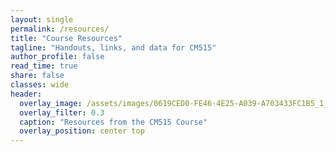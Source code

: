 ```yaml
---
layout: single
permalink: /resources/
title: "Course Resources"
tagline: "Handouts, links, and data for CM515"
author_profile: false
read_time: true
share: false
classes: wide
header:
  overlay_image: /assets/images/0619CED0-FE46-4E25-A039-A703433FC1B5_1_105_c.jpeg
  overlay_filter: 0.3
  caption: "Resources from the CM515 Course"
  overlay_position: center top
---
```



